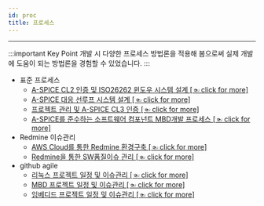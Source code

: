```yaml
---
id: proc
title: 프로세스
---
```

---

:::important Key Point
개발 시 다양한 프로세스 방법론을 적용해 봄으로써 실제 개발에 도움이 되는 방법론을 경험할 수 있었습니다.
:::

* 표준 프로세스
  * [A-SPICE CL2 인증 및 ISO26262 윈도우 시스템 설계 [☜ click for more]](./proc/std_proc#myprocess-std-sys-design-window)
  * [A-SPICE 대응 선루프 시스템 설계 [☜ click for more]](./proc/std_proc#myprocess-std-sys-design-sunroof)
  * [프로젝트 관리 및 A-SPICE CL3 인증 [☜ click for more]](./proc/std_proc#myprocess-std-cl3)
  * [A-SPICE를 준수하는 소프트웨어 컴포넌트 MBD개발 프로세스 [☜ click for more]](./proc/std_proc#myprocess-esc-swc-by-mbd-aspice)
* Redmine 이슈관리
  * [AWS Cloud를 통한 Redmine 환경구축 [☜ click for more]](./proc/std_proc#myprocess-management-aws-redmine)
  * [Redmine을 통한 SW품질이슈 관리 [☜ click for more]](./proc/std_proc#myprocess-management-redmine)
* github agile
  * [리눅스 프로젝트 일정 및 이슈관리 [☜ click for more]](./proc/github_agile#myprocess-github-linux)
  * [MBD 프로젝트 일정 및 이슈관리 [☜ click for more]](./proc/github_agile#myprocess-github-mbd)
  * [임베디드 프로젝트 일정 및 이슈관리 [☜ click for more]](./proc/github_agile#myprocess-github-embedded)
